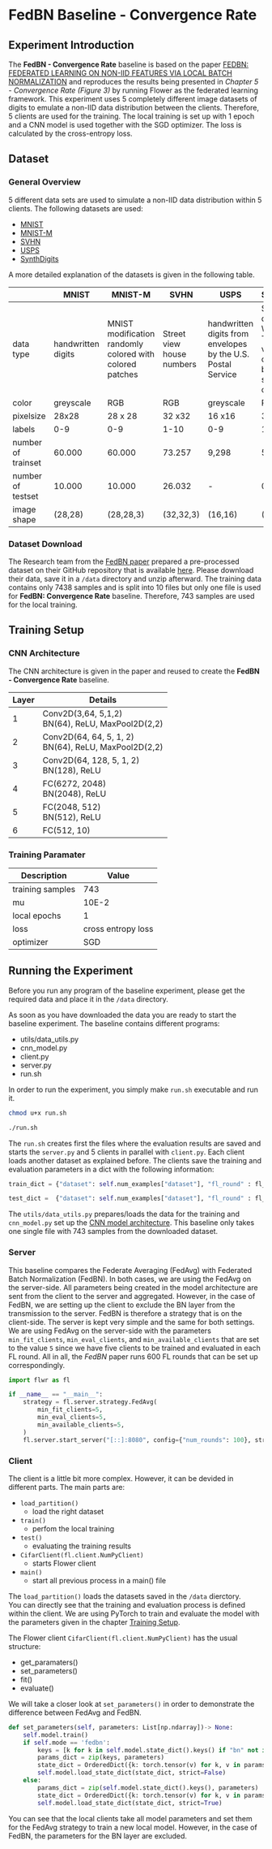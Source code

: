 # FedBN Baseline - Convergence Rate

## Experiment Introduction

The **FedBN - Convergence Rate** baseline is based on the paper [FEDBN: FEDERATED LEARNING ON NON-IID FEATURES VIA LOCAL BATCH NORMALIZATION](https://arxiv.org/pdf/2102.07623.pdf) and reproduces the results being presented in *Chapter 5 - Convergence Rate (Figure 3)* by running Flower as the federated learning framework. This experiment uses 5 completely different image datasets of digits to emulate a non-IID data distribution between the clients. Therefore, 5 clients are used for the training. The local training is set up with 1 epoch and a CNN model is used together with the SGD optimizer. The loss is calculated by the cross-entropy loss. 

## Dataset 

### General Overview

5 different data sets are used to simulate a non-IID data distribution within 5 clients. The following datasets are used:

* [MNIST](https://ieeexplore.ieee.org/document/726791)
* [MNIST-M]((https://arxiv.org/pdf/1505.07818.pdf))
* [SVHN](http://ufldl.stanford.edu/housenumbers/nips2011_housenumbers.pdf)
* [USPS](https://ieeexplore.ieee.org/document/291440)
* [SynthDigits](https://arxiv.org/pdf/1505.07818.pdf)

A more detailed explanation of the datasets is given in the following table. 

|     | MNIST     | MNIST-M   | SVHN  |  USPS    | SynthDigits |
|--- |---        |---        |---    |---            |---    |
| data type| handwritten digits| MNIST modification randomly colored with colored patches| Street view house numbers | handwritten digits from envelopes by the U.S. Postal Service | Syntehtic digits Windows TM font varying the orientation, blur and stroke colors |
| color | greyscale | RGB | RGB | greyscale | RGB |
| pixelsize | 28x28 | 28 x 28 | 32 x32 | 16 x16 | 32 x32 |
| labels | 0-9 | 0-9 | 1-10 | 0-9 | 1-10 |
| number of trainset | 60.000 | 60.000 | 73.257 | 9,298 | 50.000 |
| number of testset| 10.000 | 10.000 | 26.032 | - | 0 |
| image shape | (28,28) | (28,28,3) | (32,32,3) | (16,16) | (32,32,3) |

### Dataset Download

The Research team from the [FedBN paper](https://arxiv.org/pdf/2102.07623.pdf) prepared a pre-processed dataset on their GitHub repository that is available [here](https://github.com/med-air/FedBN). Please download their data, save it in a `/data` directory and unzip afterward. 
The training data contains only 7438 samples and is split into 10 files but only one file is used for **FedBN: Convergence Rate** baseline. Therefore, 743 samples are used for the local training. 

## Training Setup ##

### CNN Architecture

The CNN architecture is given in the paper and reused to create the **FedBN - Convergence Rate** baseline.

| Layer | Details| 
| ----- | ------ |
| 1 | Conv2D(3,64, 5,1,2) <br> BN(64), ReLU, MaxPool2D(2,2)  |
| 2 | Conv2D(64, 64, 5, 1, 2) <br> BN(64), ReLU, MaxPool2D(2,2) |
| 3 | Conv2D(64, 128, 5, 1, 2) <br> BN(128), ReLU |
| 4 | FC(6272, 2048) <br> BN(2048), ReLU |
| 5 | FC(2048, 512) <br> BN(512), ReLU |
| 6 | FC(512, 10) |

### Training Paramater

| Description | Value |
| ----------- | ----- |
| training samples | 743 |
| mu | 10E-2 |
| local epochs | 1 |
| loss | cross entropy loss |
| optimizer | SGD |

## Running the Experiment

Before you run any program of the baseline experiment, please get the required data and place it in the `/data` directory. 

As soon as you have downloaded the data you are ready to start the baseline experiment. The baseline contains different programs:

* utils/data_utils.py
* cnn_model.py
* client.py
* server.py 
* run.sh

In order to run the experiment, you simply make `run.sh` executable and run it. 

```bash
chmod u+x run.sh
```
```bash
./run.sh
```

The `run.sh` creates first the files where the evaluation results are saved and starts the `server.py` and 5 clients in parallel with `client.py`. Each client loads another dataset as explained before. The clients save the training and evaluation parameters in a dict with the following information:

```python
train_dict = {"dataset": self.num_examples["dataset"], "fl_round" : fl_round, "strategy": self.mode , "train_loss": loss, "train_accuracy": accuracy}
```
```python
test_dict =  {"dataset": self.num_examples["dataset"], "fl_round" : fl_round, "strategy": self.mode, "test_loss": loss, "test_accuracy": accuracy}
```

The `utils/data_utils.py` prepares/loads the data for the training and `cnn_model.py` set up the [CNN model architecture](#cnn-architecture). This baseline only takes one single file with 743 samples from the downloaded dataset. 

### Server

This baseline compares the Federate Averaging (FedAvg) with Federated Batch Normalization (FedBN). In both cases, we are using the FedAvg on the server-side. All parameters being created in the model architecture are sent from the client to the server and aggregated. However, in the case of FedBN, we are setting up the client to exclude the BN layer from the transmission to the server. FedBN is therefore a strategy that is on the client-side. 
The server is kept very simple and the same for both settings. We are using FedAvg on the server-side with the parameters `min_fit_clients`, `min_eval_clients`, and `min_available_clients` that are set to the value `5` since we have five clients to be trained and evaluated in each FL round. All in all, the *FedBN* paper runs 600 FL rounds that can be set up correspondingly.     

```python
import flwr as fl

if __name__ == "__main__":
    strategy = fl.server.strategy.FedAvg(
        min_fit_clients=5,
        min_eval_clients=5,
        min_available_clients=5,
    )
    fl.server.start_server("[::]:8080", config={"num_rounds": 100}, strategy=strategy)

```

### Client

The client is a little bit more complex. However, it can be devided in different parts. The main parts are:

* `load_partition()`
    * load the right dataset
* `train()`
    * perfom the local training
* `test()`
    * evaluating the training results
* `CifarClient(fl.client.NumPyClient)`
    * starts Flower client
* `main()`
    * start all previous process in a main() file

The `load_partition()` loads the datasets saved in the `/data` dierctory.  
You can directly see that the training and evaluation process is defined within the client. We are using PyTorch to train and evaluate the model with the parameters given in the chapter [Training Setup](#training-setup). 

The Flower client `CifarClient(fl.client.NumPyClient)` has the usual structure:

* get_paramaters()
* set_parameters()
* fit()
* evaluate()

We will take a closer look at `set_parameters()` in order to demonstrate the difference between FedAvg and FedBN. 

```python 
def set_parameters(self, parameters: List[np.ndarray])-> None:
    self.model.train()
    if self.mode == 'fedbn':
        keys = [k for k in self.model.state_dict().keys() if "bn" not in k]
        params_dict = zip(keys, parameters)
        state_dict = OrderedDict({k: torch.tensor(v) for k, v in params_dict})
        self.model.load_state_dict(state_dict, strict=False)
    else:
        params_dict = zip(self.model.state_dict().keys(), parameters)
        state_dict = OrderedDict({k: torch.tensor(v) for k, v in params_dict})
        self.model.load_state_dict(state_dict, strict=True)
```

You can see that the local clients take all model parameters and set them for the FedAvg strategy to train a new local model. However, in the case of FedBN, the parameters for the BN layer are excluded. 

